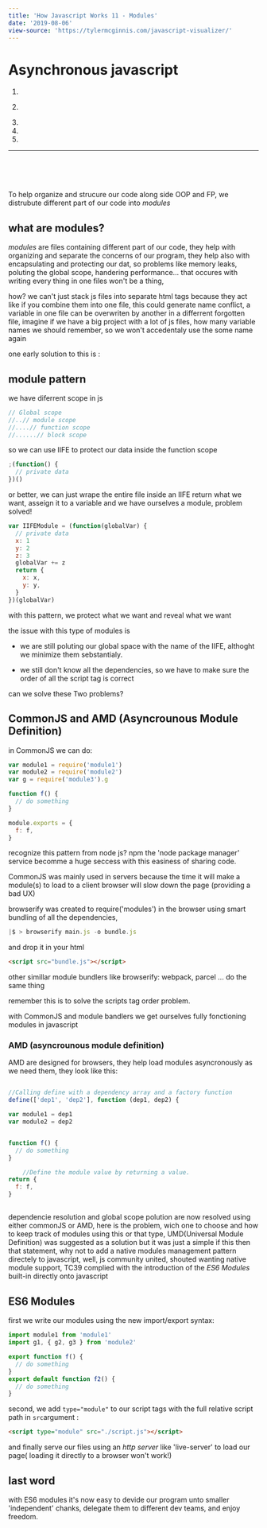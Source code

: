 ```yaml
---
title: 'How Javascript Works 11 - Modules'
date: '2019-08-06'
view-source: 'https://tylermcginnis.com/javascript-visualizer/'
---
```


# Asynchronous javascript

[//]: # '## Content'

1.

2)

3.

4.

5.

---

<br/>
<br/>
<br/>

To help organize and strucure our code along side OOP and FP, we distrubute different part of our code into _modules_

## what are modules?

_modules_ are files containing different part of our code, they help with organizing and separate the concerns of our program, they help also with encapsulating and protecting our dat, so problems like memory leaks, poluting the global scope, handering performance... that occures with writing every thing in one files won't be a thing,

how? we can't just stack js files into separate html tags because they act like if you combine them into one file, this could generate name conflict, a variable in one file can be overwriten by another in a differrent forgotten file, imagine if we have a big project with a lot of js files, how many variable names we should remember, so we won't accedentaly use the some name again

one early solution to this is :

## module pattern

we have diferrent scope in js

```js
// Global scope
//..// module scope
//....// function scope
//......// block scope
```

so we can use IIFE to protect our data inside the function scope

```js
;(function() {
  // private data
})()
```

or better, we can just wrape the entire file inside an IIFE return what we want, asseign it to a variable and we have ourselves a module, problem solved!

```js
var IIFEModule = (function(globalVar) {
  // private data
  x: 1
  y: 2
  z: 3
  globalVar += z
  return {
    x: x,
    y: y,
  }
})(globalVar)
```

with this pattern, we protect what we want and reveal what we want

the issue with this type of modules is

- we are still poluting our global space with the name of the IIFE, althoght we minimize them sebstantialy.

- we still don't know all the dependencies, so we have to make sure the order of all the script tag is correct

can we solve these Two problems?

## CommonJS and AMD (Asyncrounous Module Definition)

in CommonJS we can do:

```js
var module1 = require('module1')
var module2 = require('module2')
var g = require('module3').g

function f() {
  // do something
}

module.exports = {
  f: f,
}
```

recognize this pattern from node js?
npm the 'node package manager' service becomme a huge seccess with this easiness of sharing code.

CommonJS was mainly used in servers because the time it will make a module(s) to load to a client browser will slow down the page (providing a bad UX)

browserify was created to require('modules') in the browser using smart bundling of all the dependencies,

```js
|$ > browserify main.js -o bundle.js
```

and drop it in your html

```html
<script src="bundle.js"></script>
```

other simillar module bundlers like browserify: webpack, parcel ... do the same thing

remember this is to solve the scripts tag order problem.

with CommonJS and module bandlers we get ourselves fully fonctioning modules in javascript

### AMD (asyncrounous module definition)

AMD are designed for browsers, they help load modules asyncronously as we need them, they look like this:

```js

//Calling define with a dependency array and a factory function
define(['dep1', 'dep2'], function (dep1, dep2) {

var module1 = dep1
var module2 = dep2


function f() {
  // do something
}

    //Define the module value by returning a value.
return {
  f: f,
}
```

##

dependencie resolution and global scope polution are now resolved using either commonJS or AMD, here is the problem, wich one to choose and how to keep track of modules using this or that type, UMD(Universal Module Definition) was suggested as a solution but it was just a simple ìf this then that statement, why not to add a native modules management pattern directely to javascript, well, js community united, shouted wanting native module support, TC39 complied with the introduction of the _ES6 Modules_ built-in directly onto javascript

## ES6 Modules

first we write our modules using the new import/export syntax:

```js
import module1 from 'module1'
import g1, { g2, g3 } from 'module2'

export function f() {
  // do something
}
export default function f2() {
  // do something
}
```

second, we add `type="module"` to our script tags with the full relative script path in `src`argument :

```html
<script type="module" src="./script.js"></script>
```

and finally serve our files using an _http server_ like 'live-server' to load our page( loading it directly to a browser won't work!)

## last word

with ES6 modules it's now easy to devide our program unto smaller 'independent' chanks, delegate them to different dev teams, and enjoy freedom.
